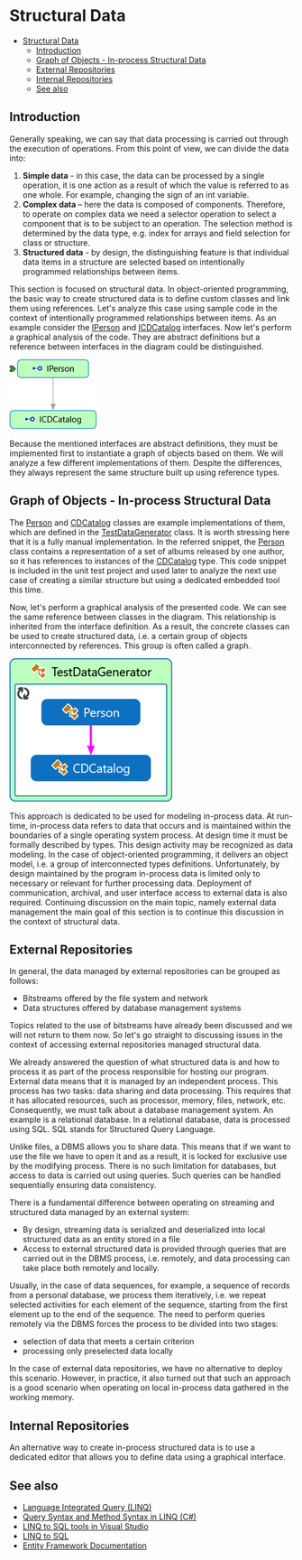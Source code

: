 <!--
//________________________________________________________________________________________________________________
//  Copyright (C) 2024, Mariusz Postol LODZ POLAND.
//
//  To be in touch join the community by pressing the `Watch` button and get started commenting using the 
// discussion panel at https://github.com/mpostol/TP/discussions/182
//
//  by introducing yourself and telling us what you do with this community.
//________________________________________________________________________________________________________________
-->

# Structural Data

- [Structural Data](#structural-data)
  - [Introduction](#introduction)
  - [Graph of Objects - In-process Structural Data](#graph-of-objects---in-process-structural-data)
  - [External Repositories](#external-repositories)
  - [Internal Repositories](#internal-repositories)
  - [See also](#see-also)

## Introduction

Generally speaking, we can say that data processing is carried out through the execution of operations. From this point of view, we can divide the data into:

1. **Simple data** - in this case, the data can be processed by a single operation, it is one action as a result of which the value is referred to as one whole. For example, changing the sign of an int variable.
2. **Complex data** – here the data is composed of components. Therefore, to operate on complex data we need a selector operation to select a component that is to be subject to an operation. The selection method is determined by the data type, e.g. index for arrays and field selection for class or structure.
3. **Structured data** - by design, the distinguishing feature is that individual data items in a structure are selected based on intentionally programmed relationships between items.

This section is focused on structural data. In object-oriented programming, the basic way to create structured data is to define custom classes and link them using references. Let's analyze this case using sample code in the context of intentionally programmed relationships between items. As an example consider the [IPerson][IPerson] and [ICDCatalog][ICDCatalog] interfaces. Now let's perform a graphical analysis of the code. They are abstract definitions but a reference between interfaces in the diagram could be distinguished.

![Person Code Map Interface](.Media/IPersonCodeMap.png)

Because the mentioned interfaces are abstract definitions, they must be implemented first to instantiate a graph of objects based on them. We will analyze a few different implementations of them. Despite the differences, they always represent the same structure built up using reference types.

## Graph of Objects - In-process Structural Data

The [Person][Person] and [CDCatalog][CDCatalog] classes are example implementations of them, which are defined in the [TestDataGenerator][TestDataGenerator] class. It is worth stressing here that it is a fully manual implementation. In the referred snippet, the [Person][Person] class contains a representation of a set of albums released by one author, so it has references to instances of the [CDCatalog][CDCatalog] type. This code snippet is included in the unit test project and used later to analyze the next use case of creating a similar structure but using a dedicated embedded tool this time.

Now, let's perform a graphical analysis of the presented code. We can see the same reference between classes in the diagram. This relationship is inherited from the interface definition. As a result, the concrete classes can be used to create structured data, i.e. a certain group of objects interconnected by references. This group is often called a graph.

![PersonCodeMap](.Media/PersonCodeMap.png)

This approach is dedicated to be used for modeling in-process data. At run-time, in-process data refers to data that occurs and is maintained within the boundaries of a single operating system process. At design time it must be formally described by types. This design activity may be recognized as data modeling. In the case of object-oriented programming, it delivers an object model, i.e. a group of interconnected types definitions. Unfortunately, by design maintained by the program in-process data is limited only to necessary or relevant for further processing data. Deployment of communication, archival, and user interface access to external data is also required. Continuing discussion on the main topic, namely external data management the main goal of this section is to continue this discussion in the context of structural data.

## External Repositories

In general, the data managed by external repositories can be grouped as follows:

- Bitstreams offered by the file system and network
- Data structures offered by database management systems

Topics related to the use of bitstreams have already been discussed and we will not return to them now. So let's go straight to discussing issues in the context of accessing external repositories managed structural data.

We already answered the question of what structured data is and how to process it as part of the process responsible for hosting our program. External data means that it is managed by an independent process. This process has two tasks: data sharing and data processing. This requires that it has allocated resources, such as processor, memory, files, network, etc. Consequently, we must talk about a database management system. An example is a relational database. In a relational database, data is processed using SQL. SQL stands for Structured Query Language.

Unlike files, a DBMS allows you to share data. This means that if we want to use the file we have to open it and as a result, it is locked for exclusive use by the modifying process. There is no such limitation for databases, but access to data is carried out using queries. Such queries can be handled sequentially ensuring data consistency.

There is a fundamental difference between operating on streaming and structured data managed by an external system:

- By design, streaming data is serialized and deserialized into local structured data as an entity stored in a file
- Access to external structured data is provided through queries that are carried out in the DBMS process, i.e. remotely, and data processing can take place both remotely and locally.

Usually, in the case of data sequences, for example, a sequence of records from a personal database, we process them iteratively, i.e. we repeat selected activities for each element of the sequence, starting from the first element up to the end of the sequence. The need to perform queries remotely via the DBMS forces the process to be divided into two stages:

- selection of data that meets a certain criterion
- processing only preselected data locally

In the case of external data repositories, we have no alternative to deploy this scenario. However, in practice, it also turned out that such an approach is a good scenario when operating on local in-process data gathered in the working memory.

## Internal Repositories

An alternative way to create in-process structured data is to use a dedicated editor that allows you to define data using a graphical interface.

## See also

- [Language Integrated Query (LINQ)](https://docs.microsoft.com/dotnet/csharp/programming-guide/concepts/linq)
- [Query Syntax and Method Syntax in LINQ (C#)](https://docs.microsoft.com/dotnet/csharp/programming-guide/concepts/linq/query-syntax-and-method-syntax-in-linq)
- [LINQ to SQL tools in Visual Studio](https://docs.microsoft.com/visualstudio/data-tools/linq-to-sql-tools-in-visual-studio2?view=vs-2017)
- [LINQ to SQL](https://docs.microsoft.com/dotnet/framework/data/adonet/sql/linq/)
- [Entity Framework Documentation](https://docs.microsoft.com/ef/)

[IPerson]:            StructuralData/Data/IPerson.cs#L16-L22
[ICDCatalog]:         StructuralData/Data/ICDCatalog.cs#L14-L19

[TestDataGenerator]:  StructuralDataUnitTest/Instrumentation/TestDataGenerator.cs#L17-L73
[Person]:             StructuralDataUnitTest/Instrumentation/TestDataGenerator.cs#L29-L58
[CDCatalog]:          StructuralDataUnitTest/Instrumentation/TestDataGenerator.cs#L60-L70

